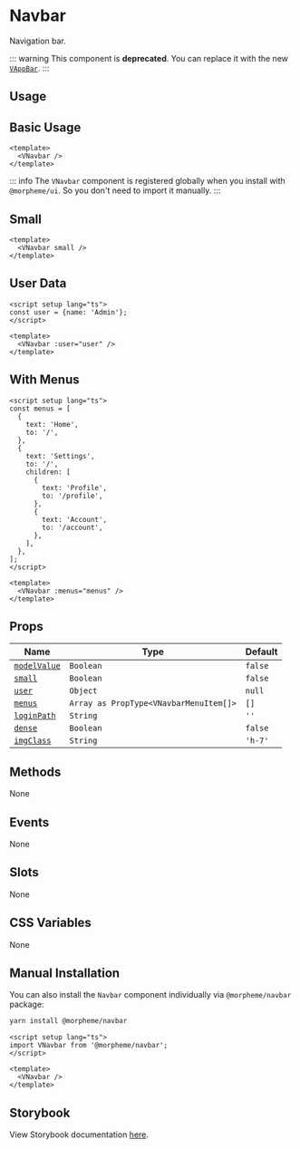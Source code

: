 # Navbar

Navigation bar.

::: warning
This component is **deprecated**. You can replace it with the new [`VAppBar`](/components/app-bar).
:::

## Usage

## Basic Usage

```vue
<template>
  <VNavbar />
</template>
```

<LivePreview src="components-navbar--default" />

::: info
The `VNavbar` component is registered globally when you install with `@morpheme/ui`. So you don't need to import it manually.
:::

## Small

```vue
<template>
  <VNavbar small />
</template>
```

<LivePreview src="components-navbar--small" />

## User Data

```vue
<script setup lang="ts">
const user = {name: 'Admin'};
</script>

<template>
  <VNavbar :user="user" />
</template>
```

<LivePreview src="components-navbar--user" />

## With Menus

```vue
<script setup lang="ts">
const menus = [
  {
    text: 'Home',
    to: '/',
  },
  {
    text: 'Settings',
    to: '/',
    children: [
      {
        text: 'Profile',
        to: '/profile',
      },
      {
        text: 'Account',
        to: '/account',
      },
    ],
  },
];
</script>

<template>
  <VNavbar :menus="menus" />
</template>
```

<LivePreview src="components-navbar--with-menus" />

## Props

| Name                        | Type                                   | Default |
| --------------------------- | -------------------------------------- | ------- |
| [`modelValue`](#modelValue) | `Boolean`                              | `false` |
| [`small`](#small)           | `Boolean`                              | `false` |
| [`user`](#user)             | `Object`                               | `null`  |
| [`menus`](#menus)           | `Array as PropType<VNavbarMenuItem[]>` | `[]`    |
| [`loginPath`](#loginPath)   | `String`                               | `''`    |
| [`dense`](#dense)           | `Boolean`                              | `false` |
| [`imgClass`](#imgClass)     | `String`                               | `'h-7'` |

## Methods

None

## Events

None

## Slots

None

## CSS Variables

None

## Manual Installation

You can also install the `Navbar` component individually via `@morpheme/navbar` package:

```bash
yarn install @morpheme/navbar
```

```vue
<script setup lang="ts">
import VNavbar from '@morpheme/navbar';
</script>

<template>
  <VNavbar />
</template>
```

## Storybook

View Storybook documentation [here](https://gits-ui.web.app/?path=/story/components-navbar--default).
